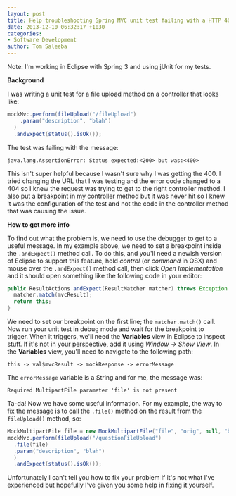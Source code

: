 ```yaml
---
layout: post
title: Help troubleshooting Spring MVC unit test failing with a HTTP 400 error code
date: 2013-12-10 06:32:17 +1030
categories:
- Software Development
author: Tom Saleeba
---
```

Note: I'm working in Eclipse with Spring 3 and using jUnit for my tests.

**Background**

I was writing a unit test for a file upload method on a controller that looks like:
```java
mockMvc.perform(fileUpload("/fileUpload")
    .param("description", "blah")
  )
  .andExpect(status().isOk());
```
The test was failing with the message:
```
java.lang.AssertionError: Status expected:<200> but was:<400>
```
This isn't super helpful because I wasn't sure why I was getting the 400. I tried changing the URL that I was testing and the error code changed to a 404 so I knew the request was trying to get to the right controller method. I also put a breakpoint in my controller method but it was never hit so I knew it was the configuration of the test and not the code in the controller method that was causing the issue.

**How to get more info**

To find out what the problem is, we need to use the debugger to get to a useful message. In my example above, we need to set a breakpoint inside the `.andExpect()` method call. To do this, and you'll need a newish version of Eclipse to support this feature, hold _control_ (or _command_ in OSX) and mouse over the `.andExpect()` method call, then click _Open Implementation_ and it should open something like the following code in your editor:
```java
public ResultActions andExpect(ResultMatcher matcher) throws Exception {
  matcher.match(mvcResult);
  return this;
}
```
We need to set our breakpoint on the first line; the `matcher.match()` call. Now run your unit test in debug mode and wait for the breakpoint to trigger. When it triggers, we'll need the **Variables** view in Eclipse to inspect stuff. If it's not in your perspective, add it using _Window -> Show View_. In the **Variables** view, you'll need to navigate to the following path:
```
this -> val$mvcResult -> mockResponse -> errorMessage
```
The `errorMessage` variable is a String and for me, the message was:
```
Required MultipartFile parameter 'file' is not present
```
Ta-da! Now we have some useful information. For my example, the way to fix the message is to call the `.file()` method on the result from the `fileUpload()` method, so:
```java
MockMultipartFile file = new MockMultipartFile("file", "orig", null, "bar".getBytes());
mockMvc.perform(fileUpload("/questionFileUpload")
  .file(file)
  .param("description", "blah")
  )
  .andExpect(status().isOk());
```
Unfortunately I can't tell you how to fix your problem if it's not what I've experienced but hopefully I've given you some help in fixing it yourself.
